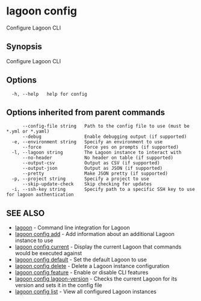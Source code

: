 # lagoon config

Configure Lagoon CLI

## Synopsis

Configure Lagoon CLI

## Options

```text
  -h, --help   help for config
```

## Options inherited from parent commands

```text
      --config-file string   Path to the config file to use (must be *.yml or *.yaml)
      --debug                Enable debugging output (if supported)
  -e, --environment string   Specify an environment to use
      --force                Force yes on prompts (if supported)
  -l, --lagoon string        The Lagoon instance to interact with
      --no-header            No header on table (if supported)
      --output-csv           Output as CSV (if supported)
      --output-json          Output as JSON (if supported)
      --pretty               Make JSON pretty (if supported)
  -p, --project string       Specify a project to use
      --skip-update-check    Skip checking for updates
  -i, --ssh-key string       Specify path to a specific SSH key to use for lagoon authentication
```

## SEE ALSO

* [lagoon](../lagoon.md)     - Command line integration for Lagoon
* [lagoon config add](lagoon_config_add.md)     - Add information about an additional Lagoon instance to use
* [lagoon config current](lagoon_config_current.md)     - Display the current Lagoon that commands would be executed against
* [lagoon config default](lagoon_config_default.md)     - Set the default Lagoon to use
* [lagoon config delete](lagoon_config_delete.md)     - Delete a Lagoon instance configuration
* [lagoon config feature](lagoon_config_feature.md)     - Enable or disable CLI features
* [lagoon config lagoon-version](lagoon_config_lagoon-version.md)     - Checks the current Lagoon for its version and sets it in the config file
* [lagoon config list](lagoon_config_list.md)     - View all configured Lagoon instances

